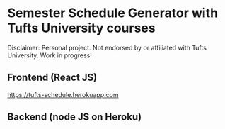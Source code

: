 # Semester Schedule Generator with Tufts University courses
Disclaimer: Personal project. Not endorsed by or affiliated with Tufts University. 
Work in progress!

## Frontend (React JS)
https://tufts-schedule.herokuapp.com

## Backend (node JS on Heroku)
